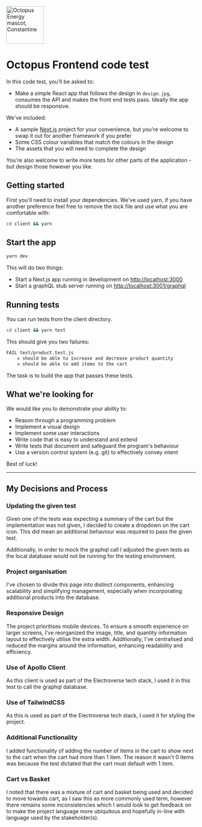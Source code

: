 <img src="https://static.octopuscdn.com/constantine/constantine.svg" alt="Octopus Energy mascot, Constantine" width="100" />

# Octopus Frontend code test

In this code test, you'll be asked to:

- Make a simple React app that follows the design in `design.jpg`, consumes the API and makes the front end tests pass. Ideally the app should be responsive.

We've included:

- A sample [Next.js](https://nextjs.org/) project for your convenience, but you're welcome to swap it out for another framework if you prefer
- Some CSS colour variables that match the colours in the design
- The assets that you will need to complete the design

You're also welcome to write more tests for other parts of the application - but design those however you like.

## Getting started

First you'll need to install your dependencies. We've used yarn, if you have another preference feel free to remove the lock file and use what you are comfortable with:

```sh
cd client && yarn
```

## Start the app

```sh
yarn dev
```

This will do two things:

- Start a Next.js app running in development on <http://localhost:3000>
- Start a graphQL stub server running on <http://localhost:3001/graphql>

## Running tests

You can run tests from the client directory.

```sh
cd client && yarn test
```

This should give you two failures:

```sh
FAIL test/product.test.js
    ✕ should be able to increase and decrease product quantity
    ✕ should be able to add items to the cart
```

The task is to build the app that passes these tests.

## What we're looking for

We would like you to demonstrate your ability to:

- Reason through a programming problem
- Implement a visual design
- Implement some user interactions
- Write code that is easy to understand and extend
- Write tests that document and safeguard the program's behaviour
- Use a version control system (e.g. git) to effectively convey intent

Best of luck!

---

## My Decisions and Process

### Updating the given test

Given one of the tests was expecting a summary of the cart but the implementation was not given, I decided to create a dropdown on the cart icon. This did mean an additional behaviour was required to pass the given test.

Additionally, in order to mock the graphql call I adjusted the given tests as the local database would not be running for the testing environment.

### Project organisation

I've chosen to divide this page into distinct components, enhancing scalability and simplifying management, especially when incorporating additional products into the database.

### Responsive Design

The project prioritises mobile devices. To ensure a smooth experience on larger screens, I've reorganized the image, title, and quantity information layout to effectively utilise the extra width. Additionally, I've centralised and reduced the margins around the information, enhancing readability and efficiency.

### Use of Apollo Client

As this client is used as part of the Electroverse tech stack, I used it in this test to call the graphql database.

### Use of TailwindCSS

As this is used as part of the Electroverse tech stack, I used it for styling the project.

### Additional Functionality

I added functionality of adding the number of items in the cart to show next to the cart when the cart had more than 1 item. The reason it wasn't 0 items was because the test dictated that the cart must default with 1 item.

### Cart vs Basket

I noted that there was a mixture of cart and basket being used and decided to move towards cart, as I saw this as more commonly used term, however there remains some inconsistencies which I would look to get feedback on to make the project language more ubiquitous and hopefully in-line with language used by the stakeholder(s).
